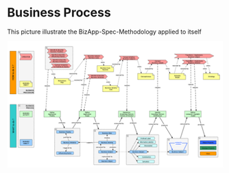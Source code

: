 # Business Process

This picture illustrate the BizApp-Spec-Methodology applied to itself

![DogFooding](https://github.com/iPlumb3r/BizApp-Spec-Methodo/blob/master/_Images/BizApp-Spec-Methodo_AppliedToItself.png)
